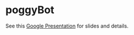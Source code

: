 # poggyBot
See this [Google Presentation](https://docs.google.com/presentation/d/12Ccm2GEpvuj6jcQJdUcmMNOgJdCDs9P03u1-iw6sdKc/edit?usp=sharing) for slides and details.
